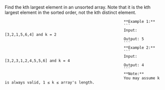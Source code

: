Find the kth largest element in an unsorted array. Note that it is the kth largest element in the sorted order, not the kth distinct element.
                                                         
                                                         **Example 1:**
                                                         ```
                                                         Input: [3,2,1,5,6,4] and k = 2
                                                         Output: 5
                                                         ```
                                                         **Example 2:**
                                                         ```
                                                         Input: [3,2,3,1,2,4,5,5,6] and k = 4
                                                         Output: 4
                                                         ```
                                                         **Note:** 
                                                         You may assume k is always valid, 1 ≤ k ≤ array's length.